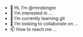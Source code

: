 - 👋 Hi, I’m @rmndongre
- 👀 I’m interested in ...
- 🌱 I’m currently learning git
- 💞️ I’m looking to collaborate on ...
- 📫 How to reach me ...

<!---
rmndongre/rmndongre is a ✨ special ✨ repository because its `README.md` (this file) appears on your GitHub profile.
You can click the Preview link to take a look at your changes.
--->
